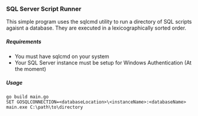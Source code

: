 ### SQL Server Script Runner
This simple program uses the sqlcmd utility to run a directory of SQL scripts agaisnt a database.
They are executed in a lexicographically sorted order.

##### Requirements
* You must have sqlcmd on your system
* Your SQL Server instance must be setup for Windows Authentication (At the moment)
	
##### Usage

```
go build main.go
SET GOSQLCONNECTION=<databaseLocation>\<instanceName>:<databaseName>
main.exe C:\path\to\directory
```